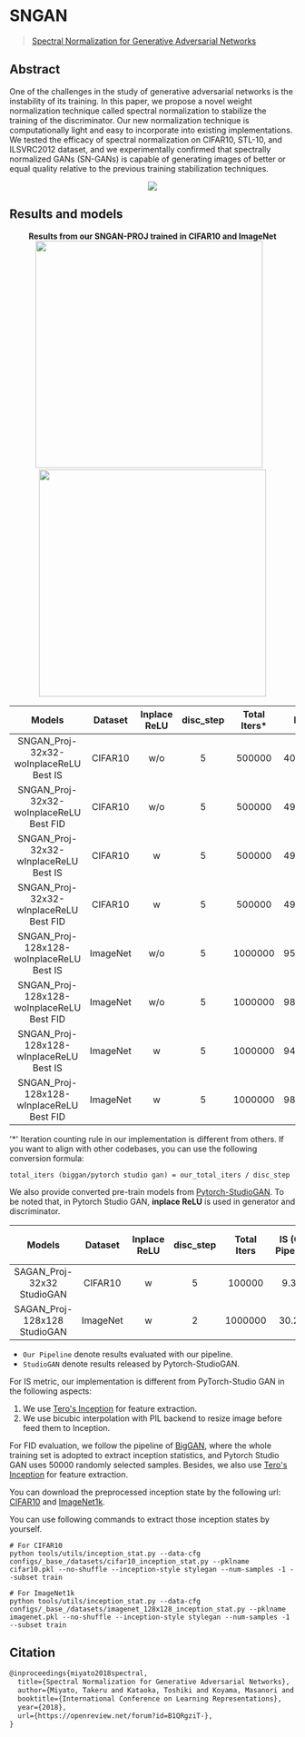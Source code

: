 # SNGAN

> [Spectral Normalization for Generative Adversarial Networks](https://openreview.net/forum?id=B1QRgziT-)

<!-- [ALGORITHM] -->

## Abstract

<!-- [ABSTRACT] -->

One of the challenges in the study of generative adversarial networks is the instability of its training. In this paper, we propose a novel weight normalization technique called spectral normalization to stabilize the training of the discriminator. Our new normalization technique is computationally light and easy to incorporate into existing implementations. We tested the efficacy of spectral normalization on CIFAR10, STL-10, and ILSVRC2012 dataset, and we experimentally confirmed that spectrally normalized GANs (SN-GANs) is capable of generating images of better or equal quality relative to the previous training stabilization techniques.

<!-- [IMAGE] -->

<div align=center>
<img src="https://user-images.githubusercontent.com/28132635/143154496-6a03def4-4507-4d80-a948-89a5b747d916.png"/>
</div>

## Results and models

<div align="center">
  <b> Results from our SNGAN-PROJ trained in CIFAR10 and ImageNet</b>
  <br/>
  <img src="https://user-images.githubusercontent.com/28132635/125151484-14220b80-e179-11eb-81f7-9391ccaeb841.png" width="400"/> &nbsp;&nbsp;
  <img src="https://user-images.githubusercontent.com/28132635/127621152-7b7a0f2c-c743-485a-bf2e-2beca849a6e6.png" width="400"/>
</div>

|               Models               | Dataset  | Inplace ReLU | disc_step | Total Iters\* |  Iter  |   IS    |   FID   |               Config                |               Download                |               Log                |
| :--------------------------------: | :------: | :----------: | :-------: | :-----------: | :----: | :-----: | :-----: | :---------------------------------: | :-----------------------------------: | :------------------------------: |
| SNGAN_Proj-32x32-woInplaceReLU Best IS | CIFAR10  |     w/o      |     5     |    500000     | 400000 | 9.6919  | 9.8203  | [config](https://github.com/open-mmlab/mmgeneration/tree/master/configs/sngan_proj/sngan_proj_32_woReLUinplace_lr-2e-4_ndisc5_cifar10_b64x1.py) | [ckpt](https://download.openmmlab.com/mmgen/sngan_proj/sngan_proj_cifar10_32_lr-2e-4_b64x1_woReLUinplace_is-iter400000_20210709_163823-902ce1ae.pth) | [Log](https://download.openmmlab.com/mmgen/sngan_proj/sngan_proj_cifar10_32_lr-2e-4_b64x1_woReLUinplace_20210624_065306_fid-ba0862a0_is-902ce1ae.json) |
| SNGAN_Proj-32x32-woInplaceReLU Best FID | CIFAR10  |     w/o      |     5     |    500000     | 490000 | 9.5659  | 8.1158  | [config](https://github.com/open-mmlab/mmgeneration/tree/master/configs/sngan_proj/sngan_proj_32_woReLUinplace_lr-2e-4_ndisc5_cifar10_b64x1.py) | [ckpt](https://download.openmmlab.com/mmgen/sngan_proj/sngan_proj_cifar10_32_lr-2e-4_b64x1_woReLUinplace_fid-iter490000_20210709_163329-ba0862a0.pth) | [Log](https://download.openmmlab.com/mmgen/sngan_proj/sngan_proj_cifar10_32_lr-2e-4_b64x1_woReLUinplace_20210624_065306_fid-ba0862a0_is-902ce1ae.json) |
| SNGAN_Proj-32x32-wInplaceReLU Best IS | CIFAR10  |      w       |     5     |    500000     | 490000 | 9.5564  | 8.3462  | [config](https://github.com/open-mmlab/mmgeneration/tree/master/configs/sngan_proj/sngan_proj_32_wReLUinplace_lr-2e-4_ndisc5_cifar10_b64x1.py) | [ckpt](https://download.openmmlab.com/mmgen/sngan_proj/sngan_proj_cifar10_32_lr-2e-4_b64x1_wReLUinplace_is-iter490000_20210709_202230-cd863c74.pth) | [Log](https://download.openmmlab.com/mmgen/sngan_proj/sngan_proj_cifar10_32_lr-2e-4_b64x1_wReLUinplace_20210624_065306_fid-ba0862a0_is-902ce1ae.json) |
| SNGAN_Proj-32x32-wInplaceReLU Best FID | CIFAR10  |      w       |     5     |    500000     | 490000 | 9.5564  | 8.3462  | [config](https://github.com/open-mmlab/mmgeneration/tree/master/configs/sngan_proj/sngan_proj_32_wReLUinplace_lr-2e-4_ndisc5_cifar10_b64x1.py) | [ckpt](https://download.openmmlab.com/mmgen/sngan_proj/sngan_proj_cifar10_32_lr-2e-4-b64x1_wReLUinplace_fid-iter490000_20210709_203038-191b2648.pth) | [Log](https://download.openmmlab.com/mmgen/sngan_proj/sngan_proj_cifar10_32_lr-2e-4_b64x1_wReLUinplace_20210624_065306_fid-ba0862a0_is-902ce1ae.json) |
| SNGAN_Proj-128x128-woInplaceReLU Best IS | ImageNet |     w/o      |     5     |    1000000    | 952000 | 30.0651 | 33.4682 | [config](https://github.com/open-mmlab/mmgeneration/tree/master/configs/sngan_proj/sngan_proj_128_woReLUinplace_Glr-2e-4_Dlr-5e-5_ndisc5_imagenet1k_b128x2.py) | [ckpt](https://download.openmmlab.com/mmgen/sngan_proj/sngan_proj_imagenet1k_128_Glr2e-4_Dlr5e-5_ndisc5_b128x2_woReLUinplace_is-iter952000_20210730_132027-9c884a21.pth) | [Log](https://download.openmmlab.com/mmgen/sngan_proj/sngan_proj_imagenet1k_128_Glr2e-4_Dlr5e-5_ndisc5_b128x2_woReLUinplace_20210730_131424_fid-061bf803_is-9c884a21.json) |
| SNGAN_Proj-128x128-woInplaceReLU Best FID | ImageNet |     w/o      |     5     |    1000000    | 989000 | 29.5779 | 32.6193 | [config](https://github.com/open-mmlab/mmgeneration/tree/master/configs/sngan_proj/sngan_proj_128_woReLUinplace_Glr-2e-4_Dlr-5e-5_ndisc5_imagenet1k_b128x2.py) | [ckpt](https://download.openmmlab.com/mmgen/sngan_proj/sngan_proj_imagenet1k_128_Glr2e-4_Dlr5e-5_ndisc5_b128x2_woReLUinplace_fid-iter988000_20210730_131424-061bf803.pth) | [Log](https://download.openmmlab.com/mmgen/sngan_proj/sngan_proj_imagenet1k_128_Glr2e-4_Dlr5e-5_ndisc5_b128x2_woReLUinplace_20210730_131424_fid-061bf803_is-9c884a21.json) |
| SNGAN_Proj-128x128-wInplaceReLU Best IS | ImageNet |      w       |     5     |    1000000    | 944000 | 28.1799 | 34.3383 | [config](https://github.com/open-mmlab/mmgeneration/tree/master/configs/sngan_proj/sngan_proj_128_wReLUinplace_Glr-2e-4_Dlr-5e-5_ndisc5_imagenet1k_b128x2.py) | [ckpt](https://download.openmmlab.com/mmgen/sngan_proj/sngan_proj_imagenet1k_128_Glr2e-4_Dlr5e-5_ndisc5_b128x2_wReLUinplace_is-iter944000_20210730_132714-ca0ccd07.pth) | [Log](https://download.openmmlab.com/mmgen/sngan_proj/sngan_proj_imagenet1k_128_Glr2e-4_Dlr5e-5_ndisc5_b128x2_wReLUinplace_20210730_132401_fid-9a682411_is-ca0ccd07.json) |
| SNGAN_Proj-128x128-wInplaceReLU Best FID | ImageNet |      w       |     5     |    1000000    | 988000 | 27.7948 | 33.4821 | [config](https://github.com/open-mmlab/mmgeneration/tree/master/configs/sngan_proj/sngan_proj_128_wReLUinplace_Glr-2e-4_Dlr-5e-5_ndisc5_imagenet1k_b128x2.py) | [ckpt](https://download.openmmlab.com/mmgen/sngan_proj/sngan_proj_imagenet1k_128_Glr2e-4_Dlr5e-5_ndisc5_b128x2_wReLUinplace_fid-iter988000_20210730_132401-9a682411.pth) | [Log](https://download.openmmlab.com/mmgen/sngan_proj/sngan_proj_imagenet1k_128_Glr2e-4_Dlr5e-5_ndisc5_b128x2_wReLUinplace_20210730_132401_fid-9a682411_is-ca0ccd07.json) |

'\*' Iteration counting rule in our implementation is different from others. If you want to align with other codebases, you can use the following conversion formula:

```
total_iters (biggan/pytorch studio gan) = our_total_iters / disc_step
```

We also provide converted pre-train models from [Pytorch-StudioGAN](https://github.com/POSTECH-CVLab/PyTorch-StudioGAN).
To be noted that, in Pytorch Studio GAN, **inplace ReLU** is used in generator and discriminator.

|       Models        | Dataset  | Inplace ReLU | disc_step | Total Iters | IS (Our Pipeline) | FID (Our Pipeline) | IS (StudioGAN) | FID (StudioGAN) |       Config        |        Download        |        Original Download link        |
| :-----------------: | :------: | :----------: | :-------: | :---------: | :---------------: | :----------------: | :------------: | :-------------: | :-----------------: | :--------------------: | :----------------------------------: |
| SAGAN_Proj-32x32 StudioGAN | CIFAR10  |      w       |     5     |   100000    |       9.372       |      10.2011       |     8.677      |     13.248      | [config](https://github.com/open-mmlab/mmgeneration/tree/master/configs/sngan_proj/sngan_proj_32_cvt_studioGAN.py) | [model](https://download.openmmlab.com/mmgen/sngan_proj/sngan_cifar10_convert-studio-rgb_20210709_111346-2979202d.pth) | [model](https://drive.google.com/drive/folders/16s5Cr-V-NlfLyy_uyXEkoNxLBt-8wYSM) |
| SAGAN_Proj-128x128 StudioGAN | ImageNet |      w       |     2     |   1000000   |      30.218       |      29.8199       |     32.247     |     26.792      | [config](https://github.com/open-mmlab/mmgeneration/tree/master/configs/sngan_proj/sngan_proj_32_cvt_studioGAN.py) | [model](https://download.openmmlab.com/mmgen/sngan_proj/sngan_imagenet1k_convert-studio-rgb_20210709_111406-877b1130.pth) | [model](https://drive.google.com/drive/folders/1Ek2wAMlxpajL_M8aub4DKQ9B313K8XhS) |

- `Our Pipeline` denote results evaluated with our pipeline.
- `StudioGAN` denote results released by Pytorch-StudioGAN.

For IS metric, our implementation is different from PyTorch-Studio GAN in the following aspects:

1. We use [Tero's Inception](https://nvlabs-fi-cdn.nvidia.com/stylegan2-ada-pytorch/pretrained/metrics/inception-2015-12-05.pt) for feature extraction.
2. We use bicubic interpolation with PIL backend to resize image before feed them to Inception.

For FID evaluation, we follow the pipeline of [BigGAN](https://github.com/ajbrock/BigGAN-PyTorch/blob/98459431a5d618d644d54cd1e9fceb1e5045648d/calculate_inception_moments.py#L52), where the whole training set is adopted to extract inception statistics, and Pytorch Studio GAN uses 50000 randomly selected samples. Besides, we also use [Tero's Inception](https://nvlabs-fi-cdn.nvidia.com/stylegan2-ada-pytorch/pretrained/metrics/inception-2015-12-05.pt) for feature extraction.

You can download the preprocessed inception state by the following url: [CIFAR10](https://download.openmmlab.com/mmgen/evaluation/fid_inception_pkl/cifar10.pkl) and [ImageNet1k](https://download.openmmlab.com/mmgen/evaluation/fid_inception_pkl/imagenet.pkl).

You can use following commands to extract those inception states by yourself.

```
# For CIFAR10
python tools/utils/inception_stat.py --data-cfg configs/_base_/datasets/cifar10_inception_stat.py --pklname cifar10.pkl --no-shuffle --inception-style stylegan --num-samples -1 --subset train

# For ImageNet1k
python tools/utils/inception_stat.py --data-cfg configs/_base_/datasets/imagenet_128x128_inception_stat.py --pklname imagenet.pkl --no-shuffle --inception-style stylegan --num-samples -1 --subset train
```

## Citation

```latex
@inproceedings{miyato2018spectral,
  title={Spectral Normalization for Generative Adversarial Networks},
  author={Miyato, Takeru and Kataoka, Toshiki and Koyama, Masanori and Yoshida, Yuichi},
  booktitle={International Conference on Learning Representations},
  year={2018},
  url={https://openreview.net/forum?id=B1QRgziT-},
}
```

